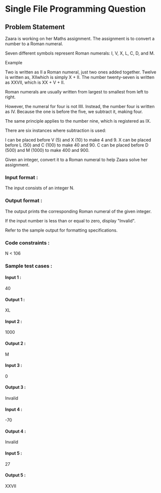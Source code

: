 # Single File Programming Question

## Problem Statement

Zaara is working on her Maths assignment. The assignment is to convert a number to a Roman numeral.

Seven different symbols represent Roman numerals: I, V, X, L, C, D, and M.

Example

Two is written as II a Roman numeral, just two ones added together.
Twelve is written as, XIIwhich is simply X + II.
The number twenty-seven is written as XXVII, which is XX + V + II.

Roman numerals are usually written from largest to smallest from left to right.

However, the numeral for four is not IIII. Instead, the number four is written as IV. Because the one is before the five, we subtract it, making four.

The same principle applies to the number nine, which is registered as IX.

There are six instances where subtraction is used:

I can be placed before V (5) and X (10) to make 4 and 9.
X can be placed before L (50) and C (100) to make 40 and 90.
C can be placed before D (500) and M (1000) to make 400 and 900.

Given an integer, convert it to a Roman numeral to help Zaara solve her assignment.

### Input format :

The input consists of an integer N.

### Output format :

The output prints the corresponding Roman numeral of the given integer.

If the input number is less than or equal to zero, display "Invalid".

Refer to the sample output for formatting specifications.

### Code constraints :

N < 106

### Sample test cases :

#### Input 1 :

40

#### Output 1 :

XL

#### Input 2 :

1000

#### Output 2 :

M

#### Input 3 :

0

#### Output 3 :

Invalid

#### Input 4 :

-70

#### Output 4 :

Invalid

#### Input 5 :

27

#### Output 5 :

XXVII
